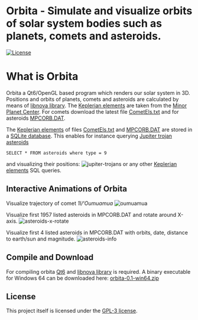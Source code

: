Orbita - Simulate and visualize orbits of solar system bodies such as planets, comets and asteroids.
==============

[![License](http://img.shields.io/:license-gpl3-blue.svg)](http://www.gnu.org/licenses/gpl-3.0.html)

# What is Orbita
Orbita a Qt6/OpenGL based program which renders our solar system in 3D. Positions and orbits of planets, comets and
asteroids are calculated by means of [libnova library](http://libnova.sourceforge.net/).
The [Keplerian elements](https://en.wikipedia.org/wiki/Orbital_elements#Keplerian)
are taken from the [Minor Planet Center](https://minorplanetcenter.net/). For comets download the
latest file [CometEls.txt](https://www.minorplanetcenter.net/iau/MPCORB/CometEls.txt)
and for asteroids [MPCORB.DAT](https://www.minorplanetcenter.net/iau/MPCORB/MPCORB.DAT).

The [Keplerian elements](https://en.wikipedia.org/wiki/Orbital_elements#Keplerian) of files
[CometEls.txt](https://www.minorplanetcenter.net/iau/MPCORB/CometEls.txt) and
[MPCORB.DAT](https://www.minorplanetcenter.net/iau/MPCORB/MPCORB.DAT) are stored in a 
[SQLite database](https://www.sqlite.org/index.html). This enables for instance querying
[Jupiter trojan asteroids](https://en.wikipedia.org/wiki/Jupiter_trojan)
```
SELECT * FROM asteroids where type = 9
```
and visualizing their positions:
![jupiter-trojans](http://www.stibor.net/orbita/screenshots/jupiter-trojans.png)
or any other [Keplerian elements](http://en.wikipedia.org/wiki/Orbital_elements#Keplerian)
SQL queries.

## Interactive Animations of Orbita
Visualize trajectory of comet *1I/ʻOumuamua* 
![oumuamua](http://www.stibor.net/orbita/screenshots/oumuamua.gif)

Visualize first 1957 listed asteroids in MPCORB.DAT and rotate around X-axis.
![asteroids-x-rotate](http://www.stibor.net/orbita/screenshots/asteroids-x-rotate.gif)

Visualize first 4 listed asteroids in MPCORB.DAT with orbits, date, distance to earth/sun and magnitude.
![asteroids-info](http://www.stibor.net/orbita/screenshots/asteroids-motion-small.gif)

## Compile and Download
For compiling orbita [Qt6](https://www.qt.io/download-open-source) and [libnova library](http://libnova.sourceforge.net/)
is required. A binary executable for Windows 64 can be
downloaded here: [orbita-0.1-win64.zip](http://www.stibor.net/orbita/windows/orbita-0.1-win64.zip)

## License
This project itself is licensed under the [GPL-3 license](http://www.gnu.org/licenses/gpl-3.0.html).
